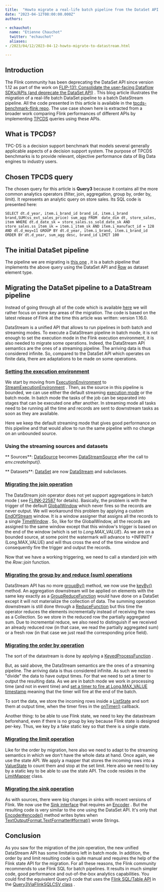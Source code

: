 ```yaml
---
title:  "Howto migrate a real-life batch pipeline from the DataSet API to the DataStream API"
date: "2023-04-12T08:00:00.000Z"
authors:

- echauchot:
  name: "Etienne Chauchot"
  twitter: "echauchot"
  aliases:
- /2023/04/12/2023-04-12-howto-migrate-to-datastream.html

---
```


## Introduction

The Flink community has been deprecating the DataSet API since version 1.12 as part of the work on
[FLIP-131: Consolidate the user-facing Dataflow SDKs/APIs (and deprecate the DataSet API)](https://cwiki.apache.org/confluence/pages/viewpage.action?pageId=158866741)
.
This blog article illustrates the migration of a real-life batch DataSet pipeline to a batch
DataStream pipeline.
All the code presented in this article is available in
the [tpcds-benchmark-flink repo](https://github.com/echauchot/tpcds-benchmark-flink).
The use case shown here is extracted from a broader work comparing Flink performances of different
APIs
by implementing [TPCDS](https://www.tpc.org/tpcds/) queries using these APIs.

## What is TPCDS?

TPC-DS is a decision support benchmark that models several generally applicable aspects of a
decision support system. The purpose of TPCDS benchmarks is to provide relevant, objective
performance data of Big Data engines to industry users.

## Chosen TPCDS query

The chosen query for this article is **Query3**  because it contains all the more common analytics
operators (filter, join, aggregation, group by, order by, limit). It represents an analytic query on
store sales. Its SQL code is presented here:

`SELECT dt.d_year, item.i_brand_id brand_id, item.i_brand brand,SUM(ss_ext_sales_price) sum_agg
FROM  date_dim dt, store_sales, item
WHERE dt.d_date_sk = store_sales.ss_sold_date_sk
AND store_sales.ss_item_sk = item.i_item_sk
AND item.i_manufact_id = 128
AND dt.d_moy=11
GROUP BY dt.d_year, item.i_brand, item.i_brand_id
ORDER BY dt.d_year, sum_agg desc, brand_id
LIMIT 100`

## The initial DataSet pipeline

The pipeline we are migrating
is [this one](https://github.com/echauchot/tpcds-benchmark-flink/blob/f342c1983ec340e52608eb1835e85c82c8ece1d2/src/main/java/org/example/tpcds/flink/Query3ViaFlinkRowDataset.java)
, it is a batch pipeline that implements the above query using the DataSet API
and [Row](https://nightlies.apache.org/flink/flink-docs-release-1.16/api/java/org/apache/flink/types/Row.html)
as dataset element type.

## Migrating the DataSet pipeline to a DataStream pipeline

Instead of going through all of the code which is
available [here](https://github.com/echauchot/tpcds-benchmark-flink/blob/f342c1983ec340e52608eb1835e85c82c8ece1d2/src/main/java/org/example/tpcds/flink/Query3ViaFlinkRowDatastream.java)
 we will rather focus on some key areas of the migration. The code is based on the latest release
of Flink at the time this article was written: version 1.16.0.

DataStream is a unified API that allows to run pipelines in both batch and streaming modes. To
execute a DataStream pipeline in batch mode, it is not enough to set the execution mode in the Flink
execution environment, it is also needed to migrate some operations. Indeed, the DataStream API
semantics are the ones of a streaming pipeline. The arriving data is thus considered infinite. So,
compared to the DataSet API which operates on finite data, there are adaptations to be made on some
operations.

### [Setting the execution environment](https://github.com/echauchot/tpcds-benchmark-flink/blob/f342c1983ec340e52608eb1835e85c82c8ece1d2/src/main/java/org/example/tpcds/flink/Query3ViaFlinkRowDatastream.java#L92-L98)

We start by moving
from [ExecutionEnvironment](https://nightlies.apache.org/flink/flink-docs-release-1.12/api/java/org/apache/flink/api/java/ExecutionEnvironment.html)
to [StreamExecutionEnvironment](https://nightlies.apache.org/flink/flink-docs-release-1.12/api/java/org/apache/flink/streaming/api/environment/StreamExecutionEnvironment.html)
. Then, as the source in this pipeline is bounded, we can use either the default
streaming [execution mode](https://nightlies.apache.org/flink/flink-docs-release-1.16/docs/dev/datastream/execution_mode//)
or the batch mode. In batch mode the tasks of the job can be separated into stages that can be
executed one after another. In streaming mode all tasks need to be running all the time and records
are sent to downstream tasks as soon as they are available.

Here we keep the default streaming mode that gives good performance on this pipeline and that would
allow to run the same pipeline with no change on an unbounded source.

### Using the streaming sources and datasets

**
Sources**: [DataSource<T>](https://nightlies.apache.org/flink/flink-docs-release-1.12/api/java/org/apache/flink/api/java/operators/DataSource.html)
becomes [DataStreamSource<T>](https://nightlies.apache.org/flink/flink-docs-release-1.12/api/java/org/apache/flink/streaming/api/datastream/DataStreamSource.html)
after the call to _env.createInput()_.

**
Datasets**: [DataSet<T>](https://nightlies.apache.org/flink/flink-docs-release-1.12/api/java/org/apache/flink/api/java/DataSet.html)
are
now [DataStream<T>](https://nightlies.apache.org/flink/flink-docs-release-1.12/api/java/org/apache/flink/streaming/api/datastream/DataStream.html)
and subclasses.

### [Migrating the join operation](https://github.com/echauchot/tpcds-benchmark-flink/blob/f342c1983ec340e52608eb1835e85c82c8ece1d2/src/main/java/org/example/tpcds/flink/Query3ViaFlinkRowDatastream.java#L131-L137)

The DataStream join operator does not yet support aggregations in batch mode (
see [FLINK-22587](https://issues.apache.org/jira/browse/FLINK-22587) for details). Basically, the
problem is with the trigger of the
default [GlobalWindow](https://nightlies.apache.org/flink/flink-docs-release-1.12/api/java/org/apache/flink/streaming/api/windowing/windows/GlobalWindow.html)
which never fires so the records are never output. We will workaround this problem by applying a
custom [EndOfStream](https://github.com/echauchot/tpcds-benchmark-flink/blob/f342c1983ec340e52608eb1835e85c82c8ece1d2/src/main/java/org/example/tpcds/flink/Query3ViaFlinkRowDatastream.java#L254-L295)
window. It is a window assigner that assigns all the records to a
single [TimeWindow](https://nightlies.apache.org/flink/flink-docs-release-1.12/api/java/org/apache/flink/streaming/api/windowing/windows/TimeWindow.html)
. So, like for the GlobalWindow, all the records are assigned to the same window except that this
window's trigger is based on the end of the window (which is set to _Long.MAX_VALUE_). As we are on
a bounded source, at some point the watermark will advance to +INFINITY (Long.MAX_VALUE) and will
thus cross the end of the time window and consequently fire the trigger and output the records.

Now that we have a working triggering, we need to call a standard join with the  _Row::join_
function.

### [Migrating the group by and reduce (sum) operations](https://github.com/echauchot/tpcds-benchmark-flink/blob/f342c1983ec340e52608eb1835e85c82c8ece1d2/src/main/java/org/example/tpcds/flink/Query3ViaFlinkRowDatastream.java#L147-L170)

DataStream API has no
more [groupBy()](https://nightlies.apache.org/flink/flink-docs-release-1.12/api/java/org/apache/flink/api/java/DataSet.html#groupBy-org.apache.flink.api.java.functions.KeySelector-)
method, we now use
the [keyBy()](https://nightlies.apache.org/flink/flink-docs-release-1.12/api/java/org/apache/flink/streaming/api/datastream/DataStream.html#keyBy-org.apache.flink.api.java.functions.KeySelector-)
method. An aggregation downstream will be applied on elements with the same key exactly as
a [GroupReduceFunction](https://nightlies.apache.org/flink/flink-docs-release-1.12/api/java/org/apache/flink/api/common/functions/GroupReduceFunction.html)
would have done on a DataSet except it will not materialize the collection of data. The summing
operation downstream is still done through
a [ReduceFunction](https://nightlies.apache.org/flink/flink-docs-release-1.16/api/java/org/apache/flink/api/common/functions/ReduceFunction.html)
but this time the operator reduces the elements incrementally instead of receiving the rows as a
Collection. So we store in the reduced row the partially aggregated sum. Due to incremental reduce,
we also need to distinguish if we received an already reduced row (in that case, we read the
partially aggregated sum) or a fresh row (in that case we just read the corresponding price field).

### [Migrating the order by operation](https://github.com/echauchot/tpcds-benchmark-flink/blob/f342c1983ec340e52608eb1835e85c82c8ece1d2/src/main/java/org/example/tpcds/flink/Query3ViaFlinkRowDatastream.java#L172-L199)

The sort of the datastream is done by applying
a [KeyedProcessFunction](https://nightlies.apache.org/flink/flink-docs-release-1.12/api/java/org/apache/flink/streaming/api/functions/KeyedProcessFunction.html)
.

But, as said above, the DataStream semantics are the ones of a streaming pipeline. The arriving data
is thus considered infinite. As such we need to "divide" the data to have output times. For that we
need to set a timer to output the resulting data. As we are in batch mode we work in processing
time (and not in event time)
and [set a timer to fire at Long.MAX_VALUE timestamp](https://github.com/echauchot/tpcds-benchmark-flink/blob/9c65e535bbd7f9c7f507e499c31c9280be2993ca/src/main/java/org/example/tpcds/flink/Query3ViaFlinkRowDatastream.java#L179)
meaning that the timer will fire at the end of the batch.

To sort the data, we store the incoming rows inside
a [ListState](https://nightlies.apache.org/flink/flink-docs-release-1.16/api/java/org/apache/flink/api/common/state/ListState.html)
and sort them at output time, when the timer fires in
the [onTimer()](https://nightlies.apache.org/flink/flink-docs-release-1.12/api/java/org/apache/flink/streaming/api/functions/KeyedProcessFunction.html#onTimer-long-org.apache.flink.streaming.api.functions.KeyedProcessFunction.OnTimerContext-org.apache.flink.util.Collector-)
callback.

Another thing: to be able to use Flink state, we need to key the datastream beforehand, even if there
is no group by key because Flink state is designed per-key. Thus, we key by a fake static key so
that there is a single state.

### [Migrating the limit operation](https://github.com/echauchot/tpcds-benchmark-flink/blob/f342c1983ec340e52608eb1835e85c82c8ece1d2/src/main/java/org/example/tpcds/flink/Query3ViaFlinkRowDatastream.java#L201-L204)

Like for the order by migration, here also we need to adapt to the streaming semantics in which we
don't have the whole data at hand. Once again, we use the state API. We apply a mapper that stores
the incoming rows into
a [ValueState](https://nightlies.apache.org/flink/flink-docs-release-1.16/api/java/org/apache/flink/api/common/state/ValueState.html)
to count them and stop at the set limit. Here also we need to key by a static key to be able to use
the state API.
The code resides in
the [LimitMapper](https://github.com/echauchot/tpcds-benchmark-flink/blob/f342c1983ec340e52608eb1835e85c82c8ece1d2/src/main/java/org/example/tpcds/flink/Query3ViaFlinkRowDatastream.java#L232)
class.

### [Migrating the sink operation](https://github.com/echauchot/tpcds-benchmark-flink/blob/f342c1983ec340e52608eb1835e85c82c8ece1d2/src/main/java/org/example/tpcds/flink/Query3ViaFlinkRowDatastream.java#L206-L217)

As with sources, there were big changes in sinks with recent versions of Flink. We now use
the [Sink interface](https://nightlies.apache.org/flink/flink-docs-release-1.16/api/java/org/apache/flink/api/connector/sink2/Sink.html)
that requires
an [Encoder](https://nightlies.apache.org/flink/flink-docs-release-1.16/api/java/org/apache/flink/api/common/serialization/Encoder.html)
. But the resulting code is very similar to the one using the DataSet API. It's only
that [Encoder#encode()](https://nightlies.apache.org/flink/flink-docs-release-1.16/api/java/org/apache/flink/api/common/serialization/Encoder.html#encode-IN-java.io.OutputStream-)
method writes bytes
when [TextOutputFormat.TextFormatter#format()](https://nightlies.apache.org/flink/flink-docs-release-1.12/api/java/org/apache/flink/api/java/io/TextOutputFormat.TextFormatter.html#format-IN-)
wrote Strings.

## Conclusion

As you saw for the migration of the join operation, the new unified DataStream API has some
limitations left in batch mode. In addition, the order by and limit resulting code is quite manual
and requires the help of the Flink state API for the migration. For all these reasons, the Flink
community recommends to use Flink SQL for batch pipelines. It results in much simpler code, good
performance and out-of-the-box analytics capabilities. You could find the equivalent Query3 code
that uses
the [Flink SQL/Table API](https://nightlies.apache.org/flink/flink-docs-release-1.16/docs/dev/table/overview/)
in
the [Query3ViaFlinkSQLCSV class](https://github.com/echauchot/tpcds-benchmark-flink/blob/f342c1983ec340e52608eb1835e85c82c8ece1d2/src/main/java/org/example/tpcds/flink/Query3ViaFlinkSQLCSV.java)
.
